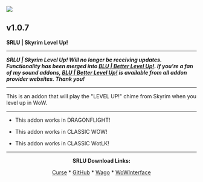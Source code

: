 [![](https://img.shields.io/static/v1?label=Donate&message=CashApp&color=brightgreen)](https://bit.ly/3fyxxSU)

v1.0.7
------------------------------

**SRLU | Skyrim Level Up!**

------------------------------

***SRLU | Skyrim Level Up! Will no longer be receiving updates. Functionality has been merged into [BLU | Better Level Up!](https://www.curseforge.com/wow/addons/blu-better-level-up "This link takes you to the Curseforge.com website, you may download it here and help support the developers."). If you're a fan of my sound addons, [BLU | Better Level Up!](https://www.curseforge.com/wow/addons/blu-better-level-up "This link takes you to the Curseforge.com website, you may download it here and help support the developers.") is available from all addon provider websites. Thank you!***

------------------------------

This is an addon that will play the "LEVEL UP!" chime from Skyrim when you level up in WoW.

------------------------------

- This addon works in DRAGONFLIGHT!

- This addon works in CLASSIC WOW!

- This addon works in CLASSIC WotLK!

------------------------------
<div align="center">

**SRLU Download Links:**

[Curse](https://www.curseforge.com/wow/addons/srlu "This link takes you to the Curseforge.com website, you may download it here and help support the developers.") * [GitHub](https://github.com/donniedice/SRLU "This link takes you to the GitHub.com website, you may download it here.") * [Wago](https://addons.wago.io/addons/srlu "This link takes you to the Wago.io website, you may download it here and help support the developers.") * [WoWInterface](https://www.wowinterface.com/downloads/info26265-SRLU-SkyrimLevelUp.html "This link takes you to the WoWInterface.com website, you may download it here.")

</div>
